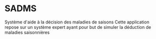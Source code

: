 # SADMS
Système d'aide à la décision des maladies de saisons Cette application repose sur un système expert ayant pour but de simuler la déduction de maladies saisonnières

